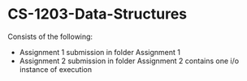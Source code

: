 # CS-1203-Data-Structures
Consists of the following:
- Assignment 1 submission in folder Assignment 1
- Assignment 2 submission in folder Assignment 2 contains one i/o instance of execution
